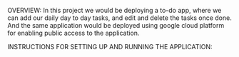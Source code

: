 OVERVIEW:
In this project we would be deploying a to-do app, where we can add our daily day to day tasks, and edit and delete the tasks once done. And the same application would be deployed using google cloud platform for enabling public access to the application.

INSTRUCTIONS FOR SETTING UP AND RUNNING THE APPLICATION: 


